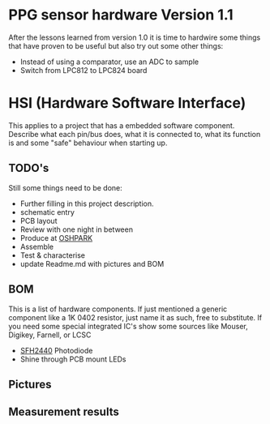 # PPG sensor hardware Version 1.1
After the lessons learned from version 1.0 it is time to hardwire some things that have proven to be useful but also try out some other things:
* Instead of using a comparator, use an ADC to sample
* Switch from LPC812 to LPC824 board
# HSI (Hardware Software Interface)
This applies to a project that has a embedded software component. Describe what each pin/bus does, what it is connected to, what its function is and some "safe" behaviour when starting up.
## TODO's
Still some things need to be done:
* Further filling in this project description.
* schematic entry 
* PCB layout
* Review with one night in between
* Produce at [OSHPARK](https://oshpark.com/)
* Assemble
* Test & characterise
* update Readme.md with pictures and BOM
## BOM
This is a list of hardware components. If just mentioned a generic component like a 1K 0402 resistor, just name it as such, free to substitute. If you need some special integrated IC's show some sources like Mouser, Digikey, Farnell, or LCSC
* [SFH2440](https://www.osram.com/ecat/DIL%20SMT%20Ambient%20Light%20Sensor%20SFH%202440/com/en/class_pim_web_catalog_103489/global/prd_pim_device_2219615/) Photodiode
* Shine through PCB mount LEDs
## Pictures
## Measurement results
